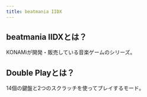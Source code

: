 ```yaml
---
title: beatmania IIDX
---
```


## beatmania IIDXとは？

KONAMiが開発・販売している音楽ゲームのシリーズ。

## Double Playとは？

14個の鍵盤と2つのスクラッチを使ってプレイするモード。
